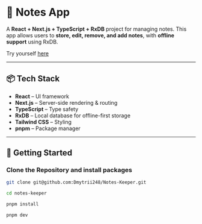 # 📝 Notes App

A **React + Next.js + TypeScript + RxDB** project for managing notes. This app allows users to **store, edit, remove, and add notes**, with **offline support** using RxDB.  

Try yourself [here](https://notes-keeper-ten.vercel.app/)

---

## 📦 Tech Stack
- **React** – UI framework  
- **Next.js** – Server-side rendering & routing  
- **TypeScript** – Type safety  
- **RxDB** – Local database for offline-first storage  
- **Tailwind CSS** – Styling  
- **pnpm** – Package manager  

---

## 🚀 Getting Started

### **Clone the Repository and install packages**
```sh
git clone git@github.com:Dmytrii248/Notes-Keeper.git
```

```sh
cd notes-keeper
```

```sh
pnpm install
```

```sh
pnpm dev
```